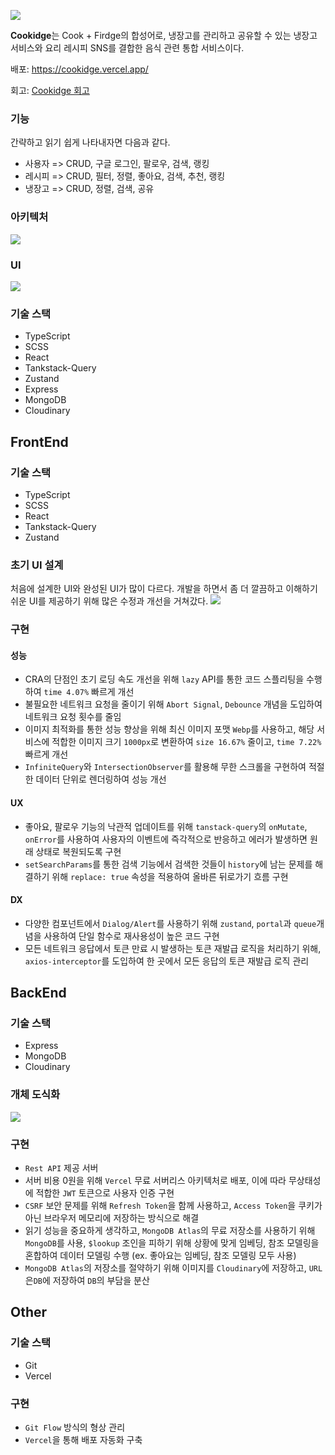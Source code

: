 ![](https://velog.velcdn.com/images/mzhong/post/200e8bc6-c1c1-4970-a998-61b119554da6/image.png)

**Cookidge**는 Cook + Firdge의 합성어로, 냉장고를 관리하고 공유할 수 있는 냉장고 서비스와 요리 레시피 SNS를 결합한 음식 관련 통합 서비스이다.

배포: https://cookidge.vercel.app/

회고: [Cookidge 회고](https://velog.io/@mzhong/Side-Project-Cookidge-%EC%A0%95%EB%A6%AC)

### 기능
간략하고 읽기 쉽게 나타내자면 다음과 같다.
- 사용자 => CRUD, 구글 로그인, 팔로우, 검색, 랭킹
- 레시피 => CRUD, 필터, 정렬, 좋아요, 검색, 추천, 랭킹
- 냉장고 => CRUD, 정렬, 검색, 공유

### 아키텍처
![](https://velog.velcdn.com/images/mzhong/post/1cad1603-37bb-4182-b54b-2196feaeebb4/image.png)

### UI
![](https://velog.velcdn.com/images/mzhong/post/c0ca2c1f-fc88-4f93-a224-3126b8cf2d55/image.png)

### 기술 스택
- TypeScript
- SCSS
- React
- Tankstack-Query
- Zustand
- Express
- MongoDB
- Cloudinary


## FrontEnd

### 기술 스택
- TypeScript
- SCSS
- React
- Tankstack-Query
- Zustand

### 초기 UI 설계
처음에 설계한 UI와 완성된 UI가 많이 다르다. 개발을 하면서 좀 더 깔끔하고 이해하기 쉬운 UI를 제공하기 위해 많은 수정과 개선을 거쳐갔다.
![](https://velog.velcdn.com/images/mzhong/post/803a03cd-b39f-4814-a622-a73723460ad8/image.png)


### 구현

#### 성능
- CRA의 단점인 초기 로딩 속도 개선을 위해 `lazy` API를 통한 코드 스플리팅을 수행하여 `time 4.07%` 빠르게 개선
- 불필요한 네트워크 요청을 줄이기 위해 `Abort Signal`, `Debounce` 개념을 도입하여 네트워크 요청 횟수를 줄임
- 이미지 최적화를 통한 성능 향상을 위해 최신 이미지 포맷 `Webp`를 사용하고, 해당 서비스에 적합한 이미지 크기 `1000px`로 변환하여 `size 16.67%` 줄이고, `time 7.22%` 빠르게 개선
- `InfiniteQuery`와 `IntersectionObserver`를 활용해 무한 스크롤을 구현하여 적절한 데이터 단위로 렌더링하여 성능 개선

#### UX
- 좋아요, 팔로우 기능의 낙관적 업데이트를 위해 `tanstack-query`의 `onMutate`, `onError`를 사용하여 사용자의 이벤트에 즉각적으로 반응하고 에러가 발생하면 원래 상태로 복원되도록 구현
- `setSearchParams`를 통한 검색 기능에서 검색한 것들이 `history`에 남는 문제를 해결하기 위해 `replace: true` 속성을 적용하여 올바른 뒤로가기 흐름 구현

#### DX
- 다양한 컴포넌트에서 `Dialog/Alert`를 사용하기 위해 `zustand`, `portal`과 `queue`개념을 사용하여 단일 함수로 재사용성이 높은 코드 구현
- 모든 네트워크 응답에서 토큰 만료 시 발생하는 토큰 재발급 로직을 처리하기 위해, `axios-interceptor`를 도입하여 한 곳에서 모든 응답의 토큰 재발급 로직 관리

## BackEnd

### 기술 스택
- Express
- MongoDB
- Cloudinary

### 개체 도식화
![](https://velog.velcdn.com/images/mzhong/post/f8805967-fece-4c5c-9768-7470c0fbf55b/image.png)

### 구현
- `Rest API` 제공 서버
- 서버 비용 0원을 위해 `Vercel` 무료 서버리스 아키텍처로 배포, 이에 따라 무상태성에 적합한 `JWT` 토큰으로 사용자 인증 구현
- `CSRF` 보안 문제를 위해 `Refresh Token`을 함께 사용하고, `Access Token`을 쿠키가 아닌 브라우저 메모리에 저장하는 방식으로 해결
- 읽기 성능을 중요하게 생각하고, `MongoDB Atlas`의 무료 저장소를 사용하기 위해 `MongoDB`를 사용, `$lookup` 조인을 피하기 위해 상황에 맞게 임베딩, 참조 모델링을 혼합하여 데이터 모델링 수행 (ex. 좋아요는 임베딩, 참조 모델링 모두 사용)
- `MongoDB Atlas`의 저장소를 절약하기 위해 이미지를 `Cloudinary`에 저장하고, `URL`은`DB`에 저장하여 `DB`의 부담을 분산

## Other
### 기술 스택
- Git
- Vercel

### 구현
- `Git Flow` 방식의 형상 관리
- `Vercel`을 통해 배포 자동화 구축
